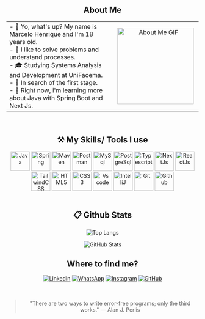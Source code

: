 <h2 align="center"> About Me </h2>

<table align="center" width="100%">
  <tr>
    <td align="left" width="50%">
      - 🙋 Yo, what's up? My name is Marcelo Henrique and I'm 18 years old.<br>
      - 🤌 I like to solve problems and understand processes.<br>
      - 🎓 Studying Systems Analysis and Development at UniFacema.<br>
      - 💼 In search of the first stage.<br>
      - 🌱 Right now, i'm learning more about Java with Spring Boot and Next Js.
    </td>
    <td align="center" width="20%">
      <img src="https://i.pinimg.com/originals/69/b2/88/69b28856241ddc9ee1b856faea64db05.gif" alt="About Me GIF" width="200"/>
    </td>
  </tr>
</table>
<br>

<div align="center">
<h2 align="center"> ⚒️ My Skills/ Tools I use</h2>

<div align="center">
  <img src="https://cdn-icons-png.flaticon.com/512/226/226777.png" alt="Java" width="50"/>
  <img src="https://cdn.jsdelivr.net/gh/devicons/devicon@latest/icons/spring/spring-original.svg" alt="Spring" width="50"/>
  <img src="https://cdn.jsdelivr.net/gh/devicons/devicon@latest/icons/maven/maven-original.svg" alt="Maven" width="50" />
  <img src="https://cdn.jsdelivr.net/gh/devicons/devicon@latest/icons/postman/postman-original.svg" alt="Postman" width="50" />
  <img src="https://cdn.jsdelivr.net/gh/devicons/devicon@latest/icons/mysql/mysql-original.svg" alt="MySql" width="50" />
  <img src="https://cdn.jsdelivr.net/gh/devicons/devicon@latest/icons/postgresql/postgresql-original.svg" alt="PostgreSql" width="50" />
  <img src="https://cdn.jsdelivr.net/gh/devicons/devicon@latest/icons/typescript/typescript-plain.svg"  alt="Typescript" width="50" />
  <img src="https://cdn.jsdelivr.net/gh/devicons/devicon@latest/icons/nextjs/nextjs-original.svg" alt="NextJs" width="50" />
  <img src="https://cdn.jsdelivr.net/gh/devicons/devicon@latest/icons/react/react-original.svg" alt="ReactJs" width="50" />
  <img src="https://cdn.jsdelivr.net/gh/devicons/devicon@latest/icons/tailwindcss/tailwindcss-original.svg" alt="TailwindCSS" width="50" />
  <img src="https://cdn.jsdelivr.net/gh/devicons/devicon@latest/icons/html5/html5-original.svg" alt="HTML5" width="50"/>
  <img src="https://cdn.jsdelivr.net/gh/devicons/devicon@latest/icons/css3/css3-original.svg" alt="CSS3" width="50"/>
  <img src="https://cdn.jsdelivr.net/gh/devicons/devicon@latest/icons/vscode/vscode-original.svg" alt="Vs code" width="50"/>
  <img src="https://cdn.jsdelivr.net/gh/devicons/devicon@latest/icons/intellij/intellij-original.svg" alt="IntelliJ" width="50"/>
  <img src="https://cdn.jsdelivr.net/gh/devicons/devicon@latest/icons/git/git-original.svg" alt="Git" width="50" />
  <img src="https://cdn.jsdelivr.net/gh/devicons/devicon@latest/icons/github/github-original.svg" alt="Github" width="50" />
</div>



<br/>

<h2 align="center"> 📋 Github Stats </h2>

<div align="center">

![Top Langs](https://github-readme-stats-git-masterrstaa-rickstaa.vercel.app/api/top-langs/?username=MarceloHabreu&layout=donut&bg_color=353D41&border_color=123547&title_color=EB9326&text_color=FFF&)

![GitHub Stats](https://github-readme-stats.vercel.app/api?username=MarceloHabreu&theme=transparent&bg_color=353D41&border_color=123547&show_icons=true&icon_color=EB9326&title_color=EB9326&text_color=FFF&hide_title=true&hide=stars&rank_icon=github)

</div>

<h2 align="center"> Where to find me? </h2>

[![LinkedIn](https://img.shields.io/badge/LinkedIn-0077B5?style=for-the-badge&logo=linkedin&logoColor=white)](https://www.linkedin.com/in/marcelohasilva/)
[![WhatsApp](https://img.shields.io/badge/WhatsApp-25D366?style=for-the-badge&logo=whatsapp&logoColor=white)](https://wa.me/99988105045)
[![Instagram](https://img.shields.io/badge/-Instagram-%23E4405F?style=for-the-badge&logo=instagram&logoColor=white)](https://www.instagram.com/marcello_hs/)
[![GitHub](https://img.shields.io/github/followers/MarceloHabreu?label=follow&style=social)](https://github.com/MarceloHabreu)
<br>
<br>
<br>


>"There are two ways to write error-free programs; only the third works."
— Alan J. Perlis       
